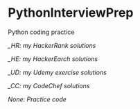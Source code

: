 # PythonInterviewPrep
Python coding practice

*_HR: my HackerRank solutions*

*_HE: my HackerEarch solutions*

*_UD: my Udemy exercise solutions*

*_CC: my CodeChef solutions*

*None: Practice code*
